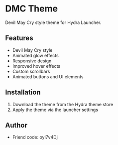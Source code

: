 # DMC Theme

Devil May Cry style theme for Hydra Launcher.

## Features

* Devil May Cry style
* Animated glow effects
* Responsive design
* Improved hover effects
* Custom scrollbars
* Animated buttons and UI elements

## Installation

1. Download the theme from the Hydra theme store
2. Apply the theme via the launcher settings

## Author

* Friend code: oyl7v4Dj